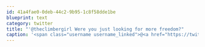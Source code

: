```yaml
---
id: 41a4fae0-0deb-44c2-9b95-1c8f58dde1be
blueprint: text
category: twitter
title: "'@theclimbergirl Were you just looking for more freedom?"
caption: '<span class="username username_linked">@<a href="https://twitter.com/theclimbergirl" title="Sara Lingafelter">theclimbergirl</a></span> Were you just looking for more freedom?'
---
```

